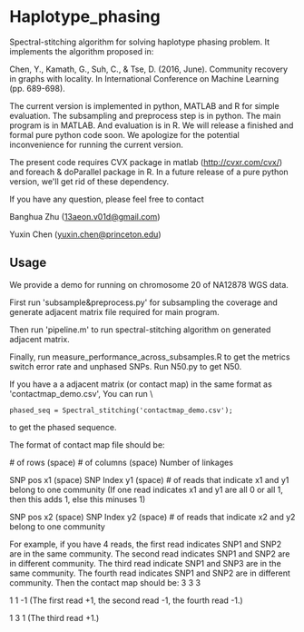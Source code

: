 # Haplotype_phasing

Spectral-stitching algorithm for solving haplotype phasing problem. It implements the algorithm proposed in:


Chen, Y., Kamath, G., Suh, C., & Tse, D. (2016, June). Community recovery in graphs with locality. In International Conference on Machine Learning (pp. 689-698).


The current version is implemented in python, MATLAB and R for simple evaluation. The subsampling and preprocess step is in python. The main program is in MATLAB. And evaluation is in R. We will release a finished and formal pure python code soon. We apologize for the potential inconvenience for running the current version.

The present code requires CVX package in matlab (http://cvxr.com/cvx/) and foreach & doParallel package in R. In a future release of a pure python version, we'll get rid of these dependency. 

If you have any question, please feel free to contact 

Banghua Zhu (13aeon.v01d@gmail.com)

Yuxin Chen (yuxin.chen@princeton.edu)

## Usage

We provide a demo for running on chromosome 20 of NA12878 WGS data.

First run 'subsample&preprocess.py' for subsampling the coverage and generate adjacent matrix file required for main program.

Then run 'pipeline.m' to run spectral-stitching algorithm on generated adjacent matrix. 

Finally, run measure_performance_across_subsamples.R to get the metrics switch error rate and unphased SNPs. Run N50.py to get N50.

If you have a a adjacent matrix (or contact map) in the same format as 'contactmap_demo.csv', You can run \

```
phased_seq = Spectral_stitching('contactmap_demo.csv');
```

 to get the phased sequence.

The format of contact map file should be:

\# of rows (space) \# of columns (space) Number of linkages

SNP pos x1 (space) SNP Index y1 (space) \# of reads that indicate x1 and y1 belong to one community (If one read indicates x1 and y1 are all 0 or all 1, then this adds 1, else this minuses 1)

SNP pos x2 (space) SNP Index y2 (space) \# of reads that indicate x2 and y2 belong to one community

For example, if you have 4 reads, the first read indicates SNP1 and SNP2 are in the same community. The second read indicates SNP1 and SNP2 are in different community. The third read indicate SNP1 and SNP3 are in the same community. The fourth read indicates SNP1 and SNP2 are in different community. Then the contact map should be:
3 3 3

1 1 -1     (The first read +1, the second read -1, the fourth read -1.)

1 3 1      (The third read +1.)






